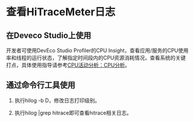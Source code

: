 # 查看HiTraceMeter日志


## 在Deveco Studio上使用

开发者可使用DevEco Studio Profiler的CPU Insight，查看应用/服务的CPU使用率和线程的运行状态，了解指定时间段内的CPU资源消耗情况，查看系统的关键打点，具体使用指导请参考[CPU活动分析：CPU分析](https://developer.huawei.com/consumer/cn/doc/harmonyos-guides-V2/ide_profiler_cpu-0000001193737956-V2)。


## 通过命令行工具使用

1. 执行hilog -b D，修改日志打印级别。

2. 执行hilog |grep hitrace即可查看hitrace相关日志。
